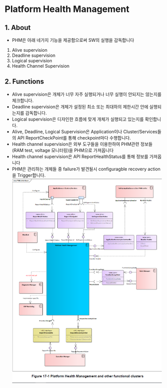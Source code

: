 # Platform Health Management
## 1. About
* PHM은 아래 네가지 기능을 제공함으로써 SW의 실행을 감독합니다
1. Alive supervision
2. Deadline supervision
3. Logical supervision
4. Health Channel Supervision

## 2. Functions

* Alive supervision은 개체가 너무 자주 실행되거나 너무 실행이 안되지는 않는지를 체크합니다.
* Deadline supervision은 개체가 설정된 최소 또는 최대하의 제한시간 안에 실행되는지를 감독합니다.
* Logical supervision은 디자인한 흐름에 맞게 개체가 실행되고 있는지를 확인합니다.
* Alive, Deadline, Logical Supervision은 Application이나 Cluster/Services들의 API ReportCheckPoint를 통해 checkpoint마다 수행합니다.
* Health channel supervision은 외부 도구들을 이용한하여 PHM관련 정보들(RAM test, voltage 모니터링)을 PHM으로 가져옵니다
* Health channel supervision은 API ReportHealthStatus를 통해 정보를 가져옵니다
* PHM은 관리하는 개체들 중 failure가 발견될시 configuragble recovery action을 Trigger합니다.
![](Images/phm.png)

